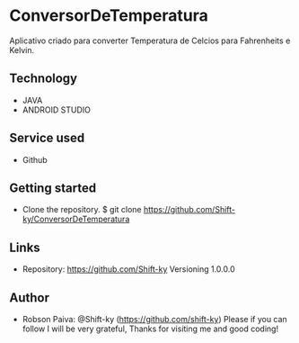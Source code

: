 # ConversorDeTemperatura

Aplicativo criado para converter Temperatura de Celcios para Fahrenheits e Kelvin.

## Technology
* JAVA
* ANDROID STUDIO
## Service used
* Github
## Getting started
* Clone the repository.
$ git clone https://github.com/Shift-ky/ConversorDeTemperatura


## Links
* Repository: https://github.com/Shift-ky
Versioning
1.0.0.0

## Author
* Robson Paiva: @Shift-ky (https://github.com/shift-ky)
Please if you can follow I will be very grateful, Thanks for visiting me and good coding!

 
